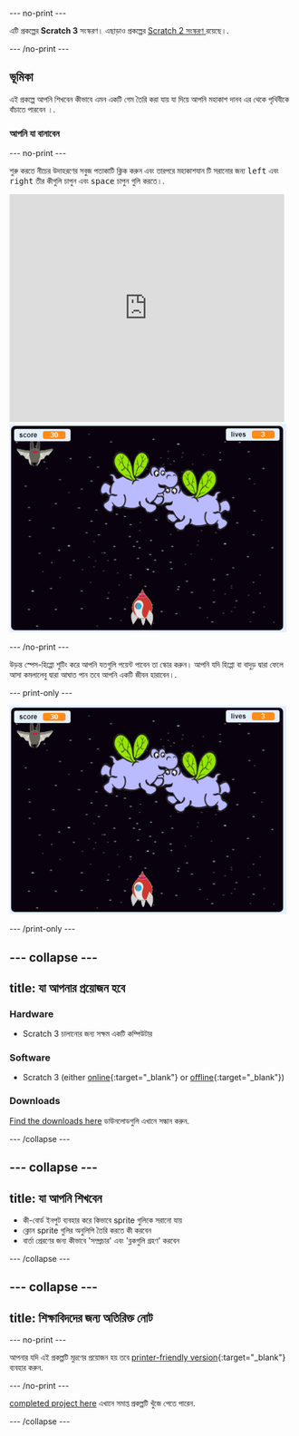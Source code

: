 --- no-print ---

এটি প্রকল্পের **Scratch 3** সংস্করণ। এছাড়াও প্রকল্পের [Scratch 2 সংস্করণ ](https://projects.raspberrypi.org/bn-IN/projects/clone-wars-scratch2) রয়েছে।.

--- /no-print ---

## ভূমিকা

এই প্রকল্পে আপনি শিখবেন কীভাবে এমন একটি গেম তৈরি করা যায় যা দিয়ে আপনি মহাকাশ দানব এর থেকে পৃথিবীকে বাঁচাতে পারবেন ।.

### আপনি যা বানাবেন

--- no-print ---

শুরু করতে নীচের উদাহরণের সবুজ পতাকাটি ক্লিক করুন এবং তারপরে মহাকাশযান টি সরানোর জন্য <kbd>left</kbd> এবং <kbd>right</kbd> তীর কীগুলি চাপুন এবং <kbd>space</kbd> চাপুন গুলি করতে।.

<div class="scratch-preview">
  <iframe allowtransparency="true" width="485" height="402" src="https://scratch.mit.edu/projects/embed/276887163/?autostart=false" frameborder="0" scrolling="no"></iframe>
  <img src="images/showcase.png">
</div>

--- /no-print ---

উড়ন্ত স্পেস-হিপ্পো শুটিং করে আপনি যতগুলি পয়েন্ট পাবেন তা স্কোর করুন। আপনি যদি হিপ্পো বা বাদুড় দ্বারা ফেলে আসা কমলালেবু দ্বারা আঘাত পান তবে আপনি একটি জীবন হারাবেন।.

--- print-only ---

![desc](images/showcase.png)

--- /print-only ---

--- collapse ---
---
title: যা আপনার প্রয়োজন হবে
---

### Hardware

+ Scratch 3 চালানোর জন্য সক্ষম একটি কম্পিউটার

### Software

+ Scratch 3 (either [online](https://rpf.io/scratchon){:target="_blank"} or [offline](https://rpf.io/scratchoff){:target="_blank"})

### Downloads

[Find the downloads here](https://rpf.io/p/bn-IN/clone-wars-go) ডাউনলোডগুলি এখানে সন্ধান করুন.

--- /collapse ---

--- collapse ---
---
title: যা আপনি শিখবেন
---

+ কী-বোর্ড ইনপুট ব্যবহার করে কিভাবে sprite গুলিকে সরানো যায়
+ ক্লোন sprite গুলির অনুলিপি তৈরি করতে কী করবেন
+ বার্তা প্রেরণের জন্য কীভাবে 'সম্প্রচার' এবং 'ব্লকগুলি গ্রহণ' করবেন

--- /collapse ---

--- collapse ---
---
title: শিক্ষাবিদদের জন্য অতিরিক্ত নোট
---

--- no-print ---

আপনার যদি এই প্রকল্পটি মুদ্রণের প্রয়োজন হয় তবে [printer-friendly version](https://projects.raspberrypi.org/bn-IN/projects/clone-wars/print){:target="_blank"} ব্যবহার করুন.

--- /no-print ---

[completed project here](https://rpf.io/p/bn-IN/clone-wars-get) এখানে সমাপ্ত প্রকল্পটি খুঁজে পেতে পারেন.

--- /collapse ---
